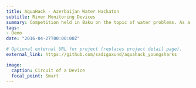 ```yaml
---
title: AquaHack - Azerbaijan Water Hackaton 
subtitle: River Monitoring Devices
summary: Competition held in Baku on the topic of water problems. As a solution, our team proposed a number of devices embedded with various sensors each having a certain role. These mechanisms are then installed on the banks of the Kür river that will continuously collect data that will be used for environmental prognosis. My role was to build a front-end of an Android application.
tags:
- Demo
date: "2016-04-27T00:00:00Z"

# Optional external URL for project (replaces project detail page).
external_link: https://github.com/sadigaxund/aquahack_youngsharks

image:
  caption: Circuit of a Device
  focal_point: Smart
---
```

